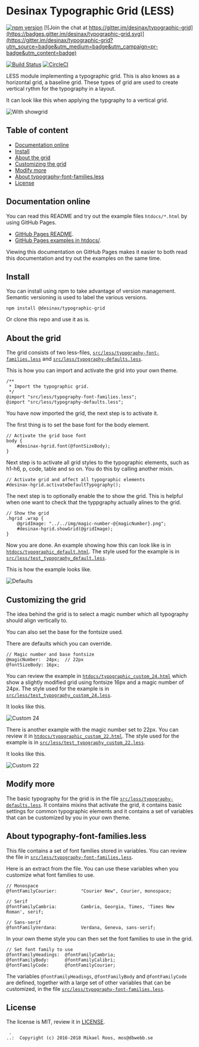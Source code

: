 Desinax Typographic Grid (LESS)
===============================

[![npm version](https://badge.fury.io/js/%40desinax%2Ftypographic-grid.svg)](https://badge.fury.io/js/%40desinax%2Ftypographic-grid)
[![Join the chat at https://gitter.im/desinax/typographic-grid](https://badges.gitter.im/desinax/typographic-grid.svg)](https://gitter.im/desinax/typographic-grid?utm_source=badge&utm_medium=badge&utm_campaign=pr-badge&utm_content=badge)

[![Build Status](https://travis-ci.org/desinax/typographic-grid.svg?branch=master)](https://travis-ci.org/desinax/typographic-grid)
[![CircleCI](https://circleci.com/gh/desinax/typographic-grid.svg?style=svg)](https://circleci.com/gh/desinax/typographic-grid)

LESS module implementing a typographic grid. This is also knows as a horizontal grid, a baseline grid. These types of grid are used to create vertical rythm for the typography in a layout.

It can look like this when applying the typgraphy to a vertical grid.

![With showgrid](doc/img/showgrid.png)



Table of content
-------------------------------

* [Documentation online](#documentation-online)
* [Install](#install)
* [About the grid](#about-the-grid)
* [Customizing the grid](#customizing-the-grid)
* [Modify more](#modify-more)
* [About typography-font-families.less](#about-typography-font-familiesless)
* [License](#license)



Documentation online
-------------------------------

You can read this README and try out the example files `htdocs/*.html` by using GitHub Pages.

* [GitHub Pages README](https://desinax.github.io/typographic-grid/).
* [GitHub Pages examples in htdocs/](https://desinax.github.io/typographic-grid/htdocs).

Viewing this documentation on GitHub Pages makes it easier to both read this documentation and try out the examples on the same time.



Install
-------------------------------

You can install using npm to take advantage of version management. Semantic versioning is used to label the various versions.

```text
npm install @desinax/typographic-grid
```

Or clone this repo and use it as is.



About the grid
-------------------------------

The grid consists of two less-files, [`src/less/typography-font-families.less`](src/less/typography-font-families.less) and [`src/less/typography-defaults.less`](src/less/typography-defaults.less).

This is how you can import and activate the grid into your own theme.

```less
/**
 * Import the typographic grid.
 */
@import "src/less/typography-font-families.less";
@import "src/less/typography-defaults.less";
```

You have now imported the grid, the next step is to activate it.

The first thing is to set the base font for the body element.

```less
// Activate the grid base font
body {
    #desinax-hgrid.font(@fontSizeBody);
}
```

Next step is to activate all grid styles to the typographic elements, such as h1-h6, p, code, table and so on. You do this by calling another mixin.

```less
// Activate grid and affect all typographic elements
#desinax-hgrid.activateDefaultTypography();
```

The next step is to optionally enable the to show the grid. This is helpful when one want to check that the typpgraphy actually alines to the grid.

```less
// Show the grid
.hgrid .wrap {
    @gridImage: "../../img/magic-number-@{magicNumber}.png";
    #desinax-hgrid.showGrid(@gridImage);
}
```

Now you are done. An example showing how this can look like is in [`htdocs/typographic_default.html`](htdocs/typographic_default.html). The style used for the example is in [`src/less/test_typography_default.less`](src/less/test_typography_default.less).

This is how the example looks like.

![Defaults](doc/img/default.png)



Customizing the grid
-------------------------------

The idea behind the grid is to select a magic number which all typography should align vertically to.

You can also set the base for the fontsize used.

There are defaults which you can override.

```less
// Magic number and base fontsize
@magicNumber:  24px;  // 22px
@fontSizeBody: 16px;
```

You can review the example in [`htdocs/typographic_custom_24.html`](htdocs/typographic_custom_24.html) which show a slightly modified grid using fontsize 16px and a magic number of 24px. The style used for the example is in [`src/less/test_typography_custom_24.less`](src/less/test_typography_custom_24.less).

It looks like this.

![Custom 24](doc/img/custom_24.png)

There is another example with the magic number set to 22px. You can review it in [`htdocs/typographic_custom_22.html`](htdocs/typographic_custom_22.html). The style used for the example is in [`src/less/test_typography_custom_22.less`](src/less/test_typography_custom_22.less).

It looks like this.

![Custom 22](doc/img/custom_22.png)



Modify more
-------------------------------

The basic typography for the grid is in the file [`src/less/typography-defaults.less`](src/less/typography-defaults.less). It contains mixins that activate the grid, it contains basic settings for common typographic elements and it contains a set of variables that can be customized by you in your own theme.



About typography-font-families.less
-------------------------------

This file contains a set of font families stored in variables. You can review the file in [`src/less/typography-font-families.less`](src/less/typography-font-families.less).

Here is an extract from the file. You can use these variables when you customize what font families to use.

```less
// Monospace
@fontFamilyCourier:         "Courier New", Courier, monospace;

// Serif
@fontFamilyCambria:         Cambria, Georgia, Times, 'Times New Roman', serif;

// Sans-serif
@fontFamilyVerdana:         Verdana, Geneva, sans-serif;
```

In your own theme style you can then set the font families to use in the grid.

```less
// Set font family to use
@fontFamilyHeadings:  @fontFamilyCambria;
@fontFamilyBody:      @fontFamilyCalibri;
@fontFamilyCode:      @fontFamilyCourier;
```

The variables `@fontFamilyHeadings`, `@fontFamilyBody` and `@fontFamilyCode` are defined, together with a large set of other variables that can be customized, in the file [`src/less/typography-font-families.less`](src/less/typography-font-families.less).



License
-------------------------------

The license is MIT, review it in [LICENSE](LICENSE).



```
 . 
..:  Copyright (c) 2016-2018 Mikael Roos, mos@dbwebb.se 
```
